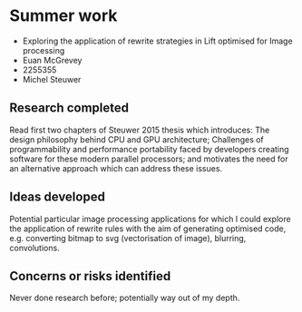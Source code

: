 # Summer work

* Exploring the application of rewrite strategies in Lift optimised for Image processing
* Euan McGrevey
* 2255355
* Michel Steuwer


## Research completed

Read first two chapters of Steuwer 2015 thesis which introduces:
The design philosophy behind CPU and GPU architecture;
Challenges of programmability and performance portability faced by developers creating software for these modern parallel processors;
and motivates the need for an alternative approach which can address these issues.


## Ideas developed

Potential particular image processing applications for which I could explore the application of rewrite rules with the aim of generating optimised code, e.g. converting bitmap to svg (vectorisation of image), blurring, convolutions.


## Concerns or risks identified

Never done research before; potentially way out of my depth.

